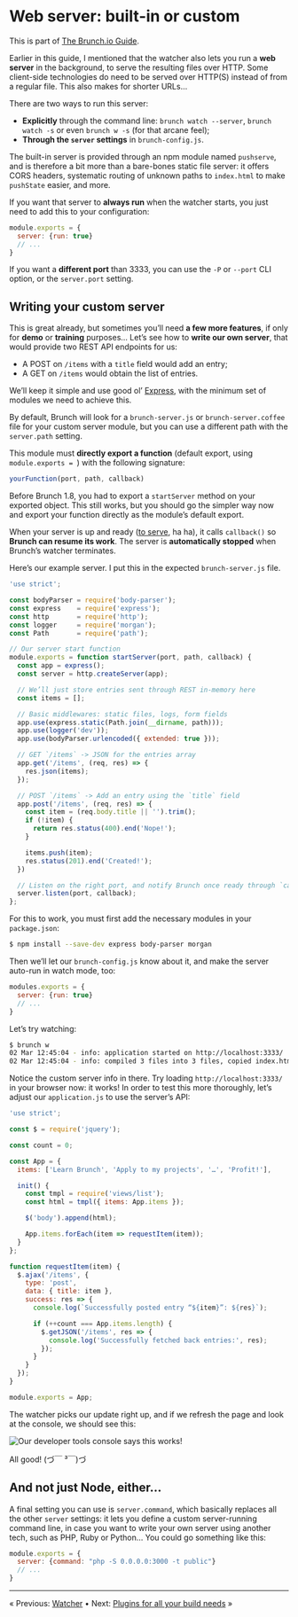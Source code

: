 # Web server: built-in or custom

This is part of [The Brunch.io Guide](../../README.md).

Earlier in this guide, I mentioned that the watcher also lets you run a **web server** in the background, to serve the resulting files over HTTP.  Some client-side technologies do need to be served over HTTP(S) instead of from a regular file.  This also makes for shorter URLs…

There are two ways to run this server:

  * **Explicitly** through the command line: `brunch watch --server`, `brunch watch -s` or even `brunch w -s` (for that arcane feel);
  * **Through the `server` settings** in `brunch-config.js`.

The built-in server is provided through an npm module named `pushserve`, and is therefore a bit more than a bare-bones static file server: it offers CORS headers, systematic routing of unknown paths to `index.html` to make `pushState` easier, and more.

If you want that server to **always run** when the watcher starts, you just need to add this to your configuration:

```js
module.exports = {
  server: {run: true}
  // ...
}
```

If you want a **different port** than 3333, you can use the `-P` or `--port` CLI option, or the `server.port` setting.

## Writing your custom server

This is great already, but sometimes you’ll need **a few more features**, if only for **demo** or **training** purposes…  Let’s see how to **write our own server**, that would provide two REST API endpoints for us:

  * A POST on `/items` with a `title` field would add an entry;
  * A GET on `/items` would obtain the list of entries.

We’ll keep it simple and use good ol’ [Express](http://expressjs.com/), with the minimum set of modules we need to achieve this.

By default, Brunch will look for a `brunch-server.js` or `brunch-server.coffee` file for your custom server module, but you can use a different path with the `server.path` setting.

This module must **directly export a function** (default export, using `module.exports = `) with the following signature:

```js
yourFunction(port, path, callback)
```

Before Brunch 1.8, you had to export a `startServer` method on your exported object.  This still works, but you should go the simpler way now and export your function directly as the module’s default export.

When your server is up and ready ([to serve](http://www.thanatosrealms.com/war2/sounds/humans/peasant/ready.wav), ha ha), it calls `callback()` so **Brunch can resume its work**.  The server is **automatically stopped** when Brunch’s watcher terminates.

Here’s our example server.  I put this in the expected `brunch-server.js` file.

```js
'use strict';

const bodyParser = require('body-parser');
const express    = require('express');
const http       = require('http');
const logger     = require('morgan');
const Path       = require('path');

// Our server start function
module.exports = function startServer(port, path, callback) {
  const app = express();
  const server = http.createServer(app);

  // We’ll just store entries sent through REST in-memory here
  const items = [];

  // Basic middlewares: static files, logs, form fields
  app.use(express.static(Path.join(__dirname, path)));
  app.use(logger('dev'));
  app.use(bodyParser.urlencoded({ extended: true }));

  // GET `/items` -> JSON for the entries array
  app.get('/items', (req, res) => {
    res.json(items);
  });

  // POST `/items` -> Add an entry using the `title` field
  app.post('/items', (req, res) => {
    const item = (req.body.title || '').trim();
    if (!item) {
      return res.status(400).end('Nope!');
    }

    items.push(item);
    res.status(201).end('Created!');
  })

  // Listen on the right port, and notify Brunch once ready through `callback`.
  server.listen(port, callback);
};
```

For this to work, you must first add the necessary modules in your `package.json`:

```sh
$ npm install --save-dev express body-parser morgan
```

Then we’ll let our `brunch-config.js` know about it, and make the server auto-run in watch mode, too:

```js
modules.exports = {
  server: {run: true}
  // ...
}
```

Let’s try watching:

```sh
$ brunch w
02 Mar 12:45:04 - info: application started on http://localhost:3333/
02 Mar 12:45:04 - info: compiled 3 files into 3 files, copied index.html in 269ms
```

Notice the custom server info in there.  Try loading `http://localhost:3333/` in your browser now: it works!  In order to test this more thoroughly, let’s adjust our `application.js` to use the server’s API:

```js
'use strict';

const $ = require('jquery');

const count = 0;

const App = {
  items: ['Learn Brunch', 'Apply to my projects', '…', 'Profit!'],

  init() {
    const tmpl = require('views/list');
    const html = tmpl({ items: App.items });

    $('body').append(html);

    App.items.forEach(item => requestItem(item));
  }
};

function requestItem(item) {
  $.ajax('/items', {
    type: 'post',
    data: { title: item },
    success: res => {
      console.log(`Successfully posted entry “${item}”: ${res}`);

      if (++count === App.items.length) {
        $.getJSON('/items', res => {
          console.log('Successfully fetched back entries:', res);
        });
      }
    }
  });
}

module.exports = App;
```

The watcher picks our update right up, and if we refresh the page and look at the console, we should see this:

![Our developer tools console says this works!](../images/brunch-simple-json.png)

All good! (づ￣ ³￣)づ

## And not just Node, either…

A final setting you can use is `server.command`, which basically replaces all the other `server` settings: it lets you define a custom server-running command line, in case you want to write your own server using another tech, such as PHP, Ruby or Python…  You could go something like this:

```js
module.exports = {
  server: {command: "php -S 0.0.0.0:3000 -t public"}
  // ...
}
```

----

« Previous: [Watcher](chapter09-watcher.md) • Next: [Plugins for all your build needs](chapter11-plugins.md) »
